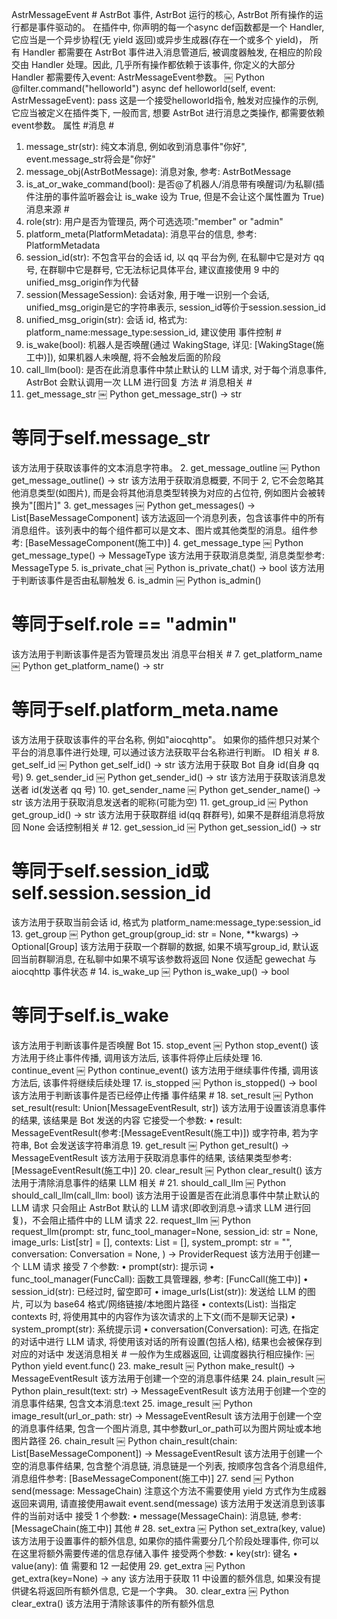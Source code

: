 AstrMessageEvent
#​
AstrBot 事件, AstrBot 运行的核心, AstrBot 所有操作的运行都是事件驱动的。 在插件中, 你声明的每一个async def函数都是一个 Handler, 它应当是一个异步协程(无 yield 返回)或异步生成器(存在一个或多个 yield)， 所有 Handler 都需要在 AstrBot 事件进入消息管道后, 被调度器触发, 在相应的阶段交由 Handler 处理。因此, 几乎所有操作都依赖于该事件, 你定义的大部分 Handler 都需要传入event: AstrMessageEvent参数。
￼
Python
@filter.command("helloworld")
async def helloworld(self, event: AstrMessageEvent):
    pass
这是一个接受helloworld指令, 触发对应操作的示例, 它应当被定义在插件类下, 一般而言, 想要 AstrBot 进行消息之类操作, 都需要依赖event参数。
属性
#​
消息
#​
1. message_str(str): 纯文本消息, 例如收到消息事件"你好", event.message_str将会是"你好"
2. message_obj(AstrBotMessage): 消息对象, 参考: AstrBotMessage
3. is_at_or_wake_command(bool): 是否@了机器人/消息带有唤醒词/为私聊(插件注册的事件监听器会让 is_wake 设为 True, 但是不会让这个属性置为 True)
消息来源
#​
4. role(str): 用户是否为管理员, 两个可选选项:"member" or "admin"
5. platform_meta(PlatformMetadata): 消息平台的信息, 参考: PlatformMetadata
6. session_id(str): 不包含平台的会话 id, 以 qq 平台为例, 在私聊中它是对方 qq 号, 在群聊中它是群号, 它无法标记具体平台, 建议直接使用 9 中的unified_msg_origin作为代替
7. session(MessageSession): 会话对象, 用于唯一识别一个会话, unified_msg_origin是它的字符串表示, session_id等价于session.session_id
8. unified_msg_origin(str): 会话 id, 格式为: platform_name:message_type:session_id, 建议使用
事件控制
#​
9. is_wake(bool): 机器人是否唤醒(通过 WakingStage, 详见: [WakingStage(施工中)]), 如果机器人未唤醒, 将不会触发后面的阶段
10. call_llm(bool): 是否在此消息事件中禁止默认的 LLM 请求, 对于每个消息事件, AstrBot 会默认调用一次 LLM 进行回复
方法
#​
消息相关
#​
1. get_message_str
￼
Python
get_message_str() -> str
# 等同于self.message_str
该方法用于获取该事件的文本消息字符串。
2. get_message_outline
￼
Python
get_message_outline() -> str
该方法用于获取消息概要, 不同于 2, 它不会忽略其他消息类型(如图片), 而是会将其他消息类型转换为对应的占位符, 例如图片会被转换为"[图片]"
3. get_messages
￼
Python
get_messages() -> List[BaseMessageComponent]
该方法返回一个消息列表，包含该事件中的所有消息组件。该列表中的每个组件都可以是文本、图片或其他类型的消息。组件参考: [BaseMessageComponent(施工中)]
4. get_message_type
￼
Python
get_message_type() -> MessageType
该方法用于获取消息类型, 消息类型参考: MessageType
5. is_private_chat
￼
Python
is_private_chat() -> bool
该方法用于判断该事件是否由私聊触发
6. is_admin
￼
Python
is_admin()
# 等同于self.role == "admin"
该方法用于判断该事件是否为管理员发出
消息平台相关
#​
7. get_platform_name
￼
Python
get_platform_name() -> str
# 等同于self.platform_meta.name
该方法用于获取该事件的平台名称, 例如"aiocqhttp"。 如果你的插件想只对某个平台的消息事件进行处理, 可以通过该方法获取平台名称进行判断。
ID 相关
#​
8. get_self_id
￼
Python
get_self_id() -> str
该方法用于获取 Bot 自身 id(自身 qq 号)
9. get_sender_id
￼
Python
get_sender_id() -> str
该方法用于获取该消息发送者 id(发送者 qq 号)
10. get_sender_name
￼
Python
get_sender_name() -> str
该方法用于获取消息发送者的昵称(可能为空)
11. get_group_id
￼
Python
get_group_id() -> str
该方法用于获取群组 id(qq 群群号), 如果不是群组消息将放回 None
会话控制相关
#​
12. get_session_id
￼
Python
get_session_id() -> str
# 等同于self.session_id或self.session.session_id
该方法用于获取当前会话 id, 格式为 platform_name:message_type:session_id
13. get_group
￼
Python
get_group(group_id: str = None, **kwargs) -> Optional[Group]
该方法用于获取一个群聊的数据, 如果不填写group_id, 默认返回当前群聊消息, 在私聊中如果不填写该参数将返回 None
仅适配 gewechat 与 aiocqhttp
事件状态
#​
14. is_wake_up
￼
Python
is_wake_up() -> bool
# 等同于self.is_wake
该方法用于判断该事件是否唤醒 Bot
15. stop_event
￼
Python
stop_event()
该方法用于终止事件传播, 调用该方法后, 该事件将停止后续处理
16. continue_event
￼
Python
continue_event()
该方法用于继续事件传播, 调用该方法后, 该事件将继续后续处理
17. is_stopped
￼
Python
is_stopped() -> bool
该方法用于判断该事件是否已经停止传播
事件结果
#​
18. set_result
￼
Python
set_result(result: Union[MessageEventResult, str])
该方法用于设置该消息事件的结果, 该结果是 Bot 发送的内容 它接受一个参数:
• result: MessageEventResult(参考:[MessageEventResult(施工中)]) 或字符串, 若为字符串, Bot 会发送该字符串消息
19. get_result
￼
Python
get_result() -> MessageEventResult
该方法用于获取消息事件的结果, 该结果类型参考: [MessageEventResult(施工中)]
20. clear_result
￼
Python
clear_result()
该方法用于清除消息事件的结果
LLM 相关
#​
21. should_call_llm
￼
Python
should_call_llm(call_llm: bool)
该方法用于设置是否在此消息事件中禁止默认的 LLM 请求 只会阻止 AstrBot 默认的 LLM 请求(即收到消息->请求 LLM 进行回复)，不会阻止插件中的 LLM 请求
22. request_llm
￼
Python
request_llm(prompt: str,
        func_tool_manager=None,
        session_id: str = None,
        image_urls: List[str] = [],
        contexts: List = [],
        system_prompt: str = "",
        conversation: Conversation = None,
        ) -> ProviderRequest
该方法用于创建一个 LLM 请求
接受 7 个参数:
• prompt(str): 提示词
• func_tool_manager(FuncCall): 函数工具管理器, 参考: [FuncCall(施工中)]
• session_id(str): 已经过时, 留空即可
• image_urls(List(str)): 发送给 LLM 的图片, 可以为 base64 格式/网络链接/本地图片路径
• contexts(List): 当指定 contexts 时, 将使用其中的内容作为该次请求的上下文(而不是聊天记录)
• system_prompt(str): 系统提示词
• conversation(Conversation): 可选, 在指定的对话中进行 LLM 请求, 将使用该对话的所有设置(包括人格), 结果也会被保存到对应的对话中
发送消息相关
#​
一般作为生成器返回, 让调度器执行相应操作:
￼
Python
yield event.func()
23. make_result
￼
Python
make_result() -> MessageEventResult
该方法用于创建一个空的消息事件结果
24. plain_result
￼
Python
plain_result(text: str) -> MessageEventResult
该方法用于创建一个空的消息事件结果, 包含文本消息:text
25. image_result
￼
Python
image_result(url_or_path: str) -> MessageEventResult
该方法用于创建一个空的消息事件结果, 包含一个图片消息, 其中参数url_or_path可以为图片网址或本地图片路径
26. chain_result
￼
Python
chain_result(chain: List[BaseMessageComponent]) -> MessageEventResult
该方法用于创建一个空的消息事件结果, 包含整个消息链, 消息链是一个列表, 按顺序包含各个消息组件, 消息组件参考: [BaseMessageComponent(施工中)]
27. send
￼
Python
send(message: MessageChain)
注意这个方法不需要使用 yield 方式作为生成器返回来调用, 请直接使用await event.send(message) 该方法用于发送消息到该事件的当前对话中
接受 1 个参数:
• message(MessageChain): 消息链, 参考: [MessageChain(施工中)]
其他
#​
28. set_extra
￼
Python
set_extra(key, value)
该方法用于设置事件的额外信息, 如果你的插件需要分几个阶段处理事件, 你可以在这里将额外需要传递的信息存储入事件 接受两个参数:
• key(str): 键名
• value(any): 值
需要和 12 一起使用
29. get_extra
￼
Python
get_extra(key=None) -> any
该方法用于获取 11 中设置的额外信息, 如果没有提供键名将返回所有额外信息, 它是一个字典。
30. clear_extra
￼
Python
clear_extra()
该方法用于清除该事件的所有额外信息